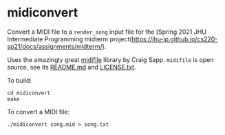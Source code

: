 # midiconvert

Convert a MIDI file to a `render_song` input file for the
[Spring 2021 JHU Intermediate Programming midterm project(https://jhu-ip.github.io/cs220-sp21/docs/assignments/midterm/).

Uses the amazingly great [midifile](https://github.com/craigsapp/midifile)
library by Craig Sapp.  `midifile` is open source, see its
[README.md](midifile/README.md) and [LICENSE.txt](midifile/LICENSE.txt).

To build:

```
cd midiconvert
make
```

To convert a MIDI file:

```
./midiconvert song.mid > song.txt
```
